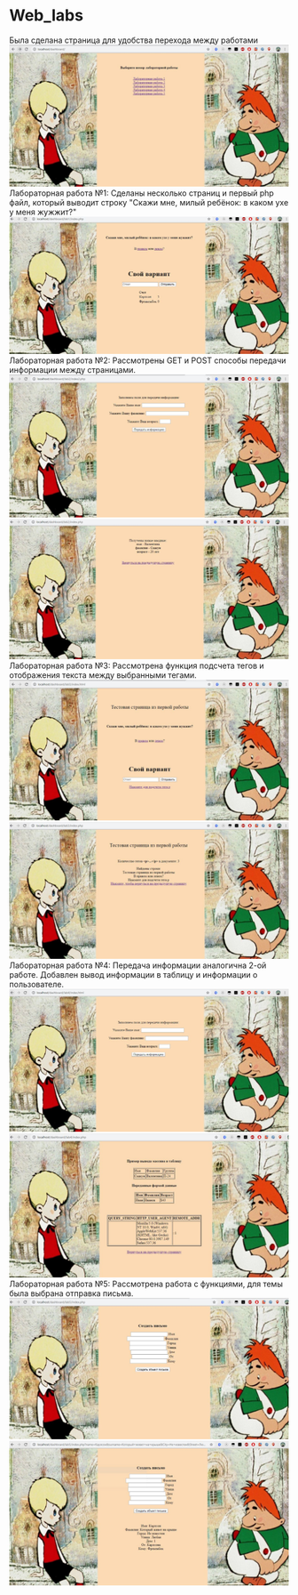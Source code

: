 # Web_labs
Была сделана страница для удобства перехода между работами 
![Главная](https://github.com/valka465/Web_labs/raw/master/screens/img0.JPG)
Лабораторная работа №1:
Сделаны несколько страниц и первый php файл, который выводит строку "Скажи мне, милый ребёнок: в каком ухе у меня жужжит?"
![Лабораторная работа 1](https://github.com/valka465/Web_labs/raw/master/screens/img1.1.JPG)
Лабораторная работа №2:
Рассмотрены GET и POST способы передачи информации между страницами. 
![Лабораторная работа 2](https://github.com/valka465/Web_labs/raw/master/screens/img2.1.JPG)
![Лабораторная работа 2](https://github.com/valka465/Web_labs/raw/master/screens/img2.2.JPG)
Лабораторная работа №3:
Рассмотрена функция подсчета тегов и отображения текста между выбранными тегами.
![Лабораторная работа 3](https://github.com/valka465/Web_labs/raw/master/screens/img3.1.JPG)
![Лабораторная работа 3](https://github.com/valka465/Web_labs/raw/master/screens/img3.2.JPG)
Лабораторная работа №4:
Передача информации аналогична 2-ой работе. Добавлен вывод информации в таблицу и информации о пользователе.
![Лабораторная работа 4](https://github.com/valka465/Web_labs/raw/master/screens/img4.1.JPG)
![Лабораторная работа 4](https://github.com/valka465/Web_labs/raw/master/screens/img4.2.JPG)
Лабораторная работа №5:
Рассмотрена работа с функциями, для темы была выбрана отправка письма. 
![Лабораторная работа 5](https://github.com/valka465/Web_labs/raw/master/screens/img5.1.JPG)
![Лабораторная работа 5](https://github.com/valka465/Web_labs/raw/master/screens/img5.2.JPG)

